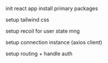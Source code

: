 init react app
install primary packages

setup tailwind css

setup recoil for user state mng

setup connection instance (axios client)

setup routing + handle auth
